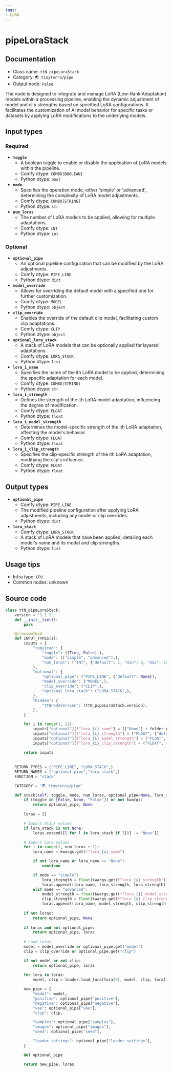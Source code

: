 ```yaml
---
tags:
- LoRA
---
```


# pipeLoraStack
## Documentation
- Class name: `ttN pipeLoraStack`
- Category: `🌏 tinyterra/pipe`
- Output node: `False`

The node is designed to integrate and manage LoRA (Low-Rank Adaptation) models within a processing pipeline, enabling the dynamic adjustment of model and clip strengths based on specified LoRA configurations. It facilitates the customization of AI model behavior for specific tasks or datasets by applying LoRA modifications to the underlying models.
## Input types
### Required
- **`toggle`**
    - A boolean toggle to enable or disable the application of LoRA models within the pipeline.
    - Comfy dtype: `COMBO[BOOLEAN]`
    - Python dtype: `bool`
- **`mode`**
    - Specifies the operation mode, either 'simple' or 'advanced', determining the complexity of LoRA model adjustments.
    - Comfy dtype: `COMBO[STRING]`
    - Python dtype: `str`
- **`num_loras`**
    - The number of LoRA models to be applied, allowing for multiple adaptations.
    - Comfy dtype: `INT`
    - Python dtype: `int`
### Optional
- **`optional_pipe`**
    - An optional pipeline configuration that can be modified by the LoRA adjustments.
    - Comfy dtype: `PIPE_LINE`
    - Python dtype: `dict`
- **`model_override`**
    - Allows for overriding the default model with a specified one for further customization.
    - Comfy dtype: `MODEL`
    - Python dtype: `object`
- **`clip_override`**
    - Enables the override of the default clip model, facilitating custom clip adaptations.
    - Comfy dtype: `CLIP`
    - Python dtype: `object`
- **`optional_lora_stack`**
    - A stack of LoRA models that can be optionally applied for layered adaptations.
    - Comfy dtype: `LORA_STACK`
    - Python dtype: `list`
- **`lora_i_name`**
    - Specifies the name of the ith LoRA model to be applied, determining the specific adaptation for each model.
    - Comfy dtype: `COMBO[STRING]`
    - Python dtype: `str`
- **`lora_i_strength`**
    - Defines the strength of the ith LoRA model adaptation, influencing the degree of modification.
    - Comfy dtype: `FLOAT`
    - Python dtype: `float`
- **`lora_i_model_strength`**
    - Determines the model-specific strength of the ith LoRA adaptation, affecting the model's behavior.
    - Comfy dtype: `FLOAT`
    - Python dtype: `float`
- **`lora_i_clip_strength`**
    - Specifies the clip-specific strength of the ith LoRA adaptation, modifying the clip's influence.
    - Comfy dtype: `FLOAT`
    - Python dtype: `float`
## Output types
- **`optional_pipe`**
    - Comfy dtype: `PIPE_LINE`
    - The modified pipeline configuration after applying LoRA adjustments, including any model or clip overrides.
    - Python dtype: `dict`
- **`lora_stack`**
    - Comfy dtype: `LORA_STACK`
    - A stack of LoRA models that have been applied, detailing each model's name and its model and clip strengths.
    - Python dtype: `list`
## Usage tips
- Infra type: `CPU`
- Common nodes: unknown


## Source code
```python
class ttN_pipeLoraStack:
    version = '1.1.1'
    def __init__(self):
        pass

    @classmethod
    def INPUT_TYPES(s):
        inputs = {
            "required": {
                "toggle": ([True, False],),
                "mode": (["simple", "advanced"],),
                "num_loras": ("INT", {"default": 1, "min": 0, "max": 20}),
            },
            "optional": {
                "optional_pipe": ("PIPE_LINE", {"default": None}),
                "model_override": ("MODEL",),
                "clip_override": ("CLIP",),
                "optional_lora_stack": ("LORA_STACK",),
            }, 
            "hidden": {
                "ttNnodeVersion": (ttN_pipeLoraStack.version),
            },
        }

        for i in range(1, 21):
            inputs["optional"][f"lora_{i}_name"] = (["None"] + folder_paths.get_filename_list("loras"),{"default": "None"})
            inputs["optional"][f"lora_{i}_strength"] = ("FLOAT", {"default": 1.0, "min": -10.0, "max": 10.0, "step": 0.01}) 
            inputs["optional"][f"lora_{i}_model_strength"] = ("FLOAT", {"default": 1.0, "min": -10.0, "max": 10.0, "step": 0.01})
            inputs["optional"][f"lora_{i}_clip_strength"] = ("FLOAT", {"default": 1.0, "min": -10.0, "max": 10.0, "step": 0.01})
        
        return inputs
    
    
    RETURN_TYPES = ("PIPE_LINE", "LORA_STACK",)
    RETURN_NAMES = ("optional_pipe","lora_stack",)
    FUNCTION = "stack"

    CATEGORY = "🌏 tinyterra/pipe"

    def stack(self, toggle, mode, num_loras, optional_pipe=None, lora_stack=None, model_override=None, clip_override=None, **kwargs):
        if (toggle in [False, None, "False"]) or not kwargs:
            return optional_pipe, None
        
        loras = []

        # Import Stack values
        if lora_stack is not None:
            loras.extend([l for l in lora_stack if l[0] != "None"])

        # Import Lora values
        for i in range(1, num_loras + 1):
            lora_name = kwargs.get(f"lora_{i}_name")

            if not lora_name or lora_name == "None":
                continue

            if mode == "simple":
                lora_strength = float(kwargs.get(f"lora_{i}_strength"))
                loras.append((lora_name, lora_strength, lora_strength))
            elif mode == "advanced":
                model_strength = float(kwargs.get(f"lora_{i}_model_strength"))
                clip_strength = float(kwargs.get(f"lora_{i}_clip_strength"))
                loras.append((lora_name, model_strength, clip_strength))
        
        if not loras:
            return optional_pipe, None
        
        if loras and not optional_pipe:
            return optional_pipe, loras
        
        # Load Loras
        model = model_override or optional_pipe.get("model")
        clip = clip_override or optional_pipe.get("clip")

        if not model or not clip:
            return optional_pipe, loras
        
        for lora in loras:
            model, clip = loader.load_lora(lora[0], model, clip, lora[1], lora[2])

        new_pipe = {
            "model": model,
            "positive": optional_pipe["positive"],
            "negative": optional_pipe["negative"],
            "vae": optional_pipe["vae"],
            "clip": clip,

            "samples": optional_pipe["samples"],
            "images": optional_pipe["images"],
            "seed": optional_pipe["seed"],

            "loader_settings": optional_pipe["loader_settings"],
        }

        del optional_pipe

        return new_pipe, loras

```
